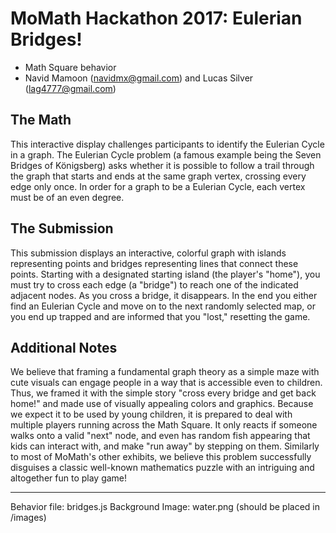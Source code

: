 # MoMath Hackathon 2017: Eulerian Bridges!

- Math Square behavior
- Navid Mamoon (navidmx@gmail.com) and Lucas Silver (lag4777@gmail.com)

## The Math

This interactive display challenges participants to identify the Eulerian Cycle in a graph. The Eulerian Cycle problem (a famous example being the Seven Bridges of Königsberg) asks whether it is possible to follow a trail through the graph that starts and ends at the same graph vertex, crossing every edge only once. In order for a graph to be a Eulerian Cycle, each vertex must be of an even degree.

## The Submission

This submission displays an interactive, colorful graph with islands representing points and bridges representing lines that connect these points. Starting with a designated starting island (the player's "home"), you must try to cross each edge (a "bridge") to reach one of the indicated adjacent nodes. As you cross a bridge, it disappears. In the end you either find an Eulerian Cycle and move on to the next randomly selected map, or you end up trapped and are informed that you "lost," resetting the game.

## Additional Notes

We believe that framing a fundamental graph theory as a simple maze with cute visuals can engage people in a way that is accessible even to children. Thus, we framed it with the simple story "cross every bridge and get back home!" and made use of visually appealing colors and graphics.
Because we expect it to be used by young children, it is prepared to deal with multiple players running across the Math Square. It only reacts if someone walks onto a valid "next" node, and even has random fish appearing that kids can interact with, and make "run away" by stepping on them.
Similarly to most of MoMath's other exhibits, we believe this problem successfully disguises a classic well-known mathematics puzzle with an intriguing and altogether fun to play game!

---

Behavior file: bridges.js
Background Image: water.png (should be placed in /images)
